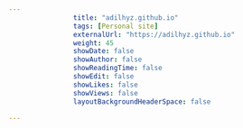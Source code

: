 ---
                title: "adilhyz.github.io"
                tags: [Personal site]
                externalUrl: "https://adilhyz.github.io"
                weight: 45
                showDate: false
                showAuthor: false
                showReadingTime: false
                showEdit: false
                showLikes: false
                showViews: false
                layoutBackgroundHeaderSpace: false
                ---

